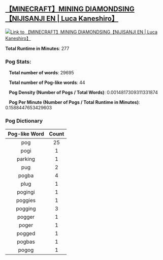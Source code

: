 ## [【MINECRAFT】MINING DIAMONDSING【NIJISANJI EN | Luca Kaneshiro】](https://www.youtube.com/watch?v=uVwc6dmY8as&t=2354s)
[![Link to 【MINECRAFT】MINING DIAMONDSING【NIJISANJI EN | Luca Kaneshiro】](https://img.youtube.com/vi/2354s/0.jpg)](https://www.youtube.com/watch?v=uVwc6dmY8as&t=2354s)

**Total Runtime in Minutes**: 277

### **Pog Stats:**

&nbsp;&nbsp;&nbsp;**Total number of words**: 29695

&nbsp;&nbsp;&nbsp;**Total number of Pog-like words**: 44

&nbsp;&nbsp;&nbsp;**Pog Density (Number of Pogs / Total Words)**: 0.0014817309311331874

&nbsp;&nbsp;&nbsp;**Pog Per Minute (Number of Pogs / Total Runtime in Minutes)**: 0.1588447653429603

### **Pog Dictionary**
**Pog-like Word** | **Count**
:---: | :---:
pog | 25
pogi | 1
parking | 1
pug | 2
pogba | 4
plug | 1
pogingi | 1
poggies | 1
pogging | 3
pogger | 1
poger | 1
pogged | 1
pogbas | 1
pogog | 1



